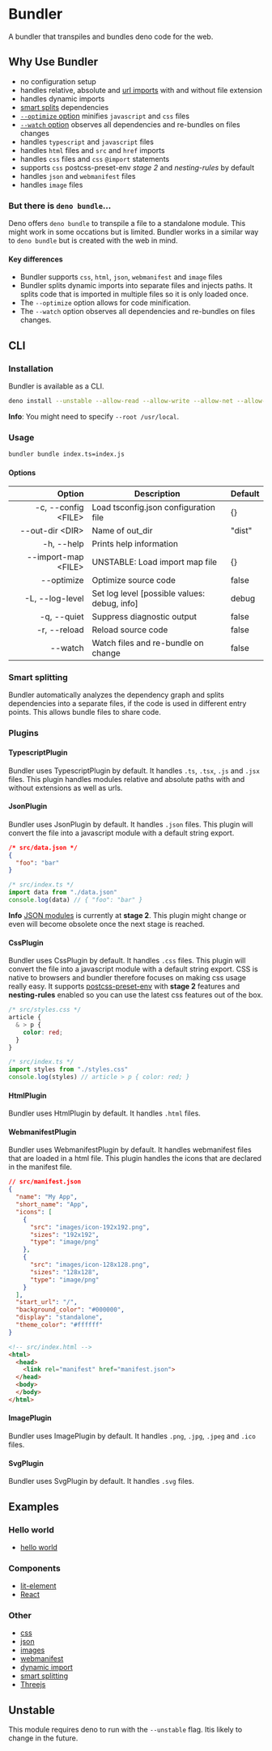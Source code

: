 # Bundler
A bundler that transpiles and bundles deno code for the web.

## Why Use Bundler

- no configuration setup
- handles relative, absolute and [url imports](https://deno.land/manual/linking_to_external_code) with and without file extension
- handles dynamic imports
- [smart splits](#Smart-splitting) dependencies
- [`--optimize` option](#Options) minifies `javascript` and `css` files
- [`--watch` option](#Options) observes all dependencies and re-bundles on files changes
- handles `typescript` and `javascript` files
- handles `html` files and `src` and `href` imports
- handles `css` files and `css` `@import` statements
- supports `css` postcss-preset-env *stage 2* and *nesting-rules* by default
- handles `json` and `webmanifest` files
- handles `image` files

### But there is `deno bundle`…
Deno offers `deno bundle` to transpile a file to a standalone module. This might work in some occations but is limited.
Bundler works in a similar way to `deno bundle` but is created with the web in mind.

#### Key differences
- Bundler supports `css`, `html`, `json`, `webmanifest` and `image` files
- Bundler splits dynamic imports into separate files and injects paths. It splits code that is imported in multiple files so it is only loaded once.
- The `--optimize` option allows for code minification.
- The `--watch` option observes all dependencies and re-bundles on files changes.

## CLI

### Installation
Bundler is available as a CLI.
```sh
deno install --unstable --allow-read --allow-write --allow-net --allow-env --name bundler https://deno.land/x/bundler/cli.ts
```
**Info**: You might need to specify `--root /usr/local`.

### Usage
```sh
bundler bundle index.ts=index.js
```

#### Options
| Option                    | Description                                     | Default |
|--------------------------:|-------------------------------------------------|---------|
| -c, --config \<FILE>      | Load tsconfig.json configuration file           | {}      |
|     --out-dir \<DIR>      | Name of out_dir                                 | "dist"  |
| -h, --help                | Prints help information                         |         |
|     --import-map \<FILE>  | UNSTABLE: Load import map file                  | {}      |
|     --optimize            | Optimize source code                            | false   |
| -L, --log-level           | Set log level [possible values: debug, info]    | debug   |
| -q, --quiet               | Suppress diagnostic output                      | false   |
| -r, --reload              | Reload source code                              | false   |
|     --watch               | Watch files and re-bundle on change             | false   |

### Smart splitting
Bundler automatically analyzes the dependency graph and splits dependencies into a separate files, if the code is used in different entry points. This allows bundle files to share code.

### Plugins

#### TypescriptPlugin
Bundler uses TypescriptPlugin by default.
It handles `.ts`, `.tsx`, `.js` and `.jsx` files. This plugin handles modules relative and absolute paths with and without extensions as well as urls.

#### JsonPlugin
Bundler uses JsonPlugin by default.
It handles `.json` files. This plugin will convert the file into a javascript module with a default string export.

```json
/* src/data.json */
{
  "foo": "bar"
}
```

```js
/* src/index.ts */
import data from "./data.json"
console.log(data) // { "foo": "bar" }
```

**Info** [JSON modules](https://github.com/tc39/proposal-json-modules) is currently at **stage 2**. This plugin might change or even will become obsolete once the next stage is reached.

#### CssPlugin
Bundler uses CssPlugin by default.
It handles `.css` files. This plugin will convert the file into a javascript module with a default string export.
CSS is native to browsers and bundler therefore focuses on making css usage really easy.
It supports [postcss-preset-env](https://preset-env.cssdb.org) with **stage 2** features and **nesting-rules** enabled so you can use the latest css features out of the box.

```css
/* src/styles.css */
article {
  & > p {
    color: red;
  }
}
```

```js
/* src/index.ts */
import styles from "./styles.css"
console.log(styles) // article > p { color: red; }
```

#### HtmlPlugin
Bundler uses HtmlPlugin by default.
It handles `.html` files.

#### WebmanifestPlugin
Bundler uses WebmanifestPlugin by default.
It handles webmanifest files that are loaded in a html file. This plugin handles the icons that are declared in the manifest file.
```json
// src/manifest.json
{
  "name": "My App",
  "short_name": "App",
  "icons": [
    {
      "src": "images/icon-192x192.png",
      "sizes": "192x192",
      "type": "image/png"
    },
    {
      "src": "images/icon-128x128.png",
      "sizes": "128x128",
      "type": "image/png"
    }
  ],
  "start_url": "/",
  "background_color": "#000000",
  "display": "standalone",
  "theme_color": "#ffffff"
}
```

```html
<!-- src/index.html -->
<html>
  <head>
    <link rel="manifest" href="manifest.json">
  </head>
  <body>
  </body>
</html>
```

#### ImagePlugin
Bundler uses ImagePlugin by default.
It handles `.png`, `.jpg`, `.jpeg` and `.ico` files.

#### SvgPlugin
Bundler uses SvgPlugin by default.
It handles `.svg` files.

## Examples
### Hello world
- [hello world](https://github.com/timreichen/Bundler/tree/master/examples/hello%20world)
### Components
- [lit-element](https://github.com/timreichen/Bundler/tree/master/examples/lit-element)
- [React](https://github.com/timreichen/Bundler/tree/master/examples/react)
### Other
- [css](https://github.com/timreichen/Bundler/tree/master/examples/css)
- [json](https://github.com/timreichen/Bundler/tree/master/examples/json)
- [images](https://github.com/timreichen/Bundler/tree/master/examples/images)
- [webmanifest](https://github.com/timreichen/Bundler/tree/master/examples/webmanifest)
- [dynamic import](https://github.com/timreichen/Bundler/tree/master/examples/dynamic%20import)
- [smart splitting](https://github.com/timreichen/Bundler/tree/master/examples/smart%20splitting)
- [Threejs](https://github.com/timreichen/Bundler/tree/master/examples/threejs)

## Unstable
This module requires deno to run with the `--unstable` flag. Itis likely to change in the future.
